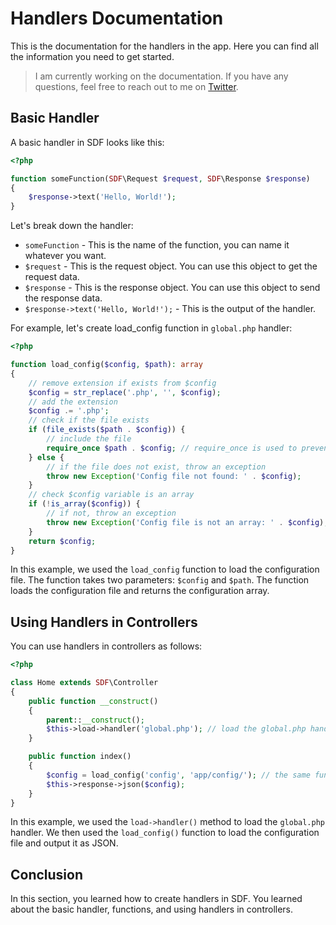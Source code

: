 # Handlers Documentation

This is the documentation for the handlers in the app. Here you can find all the information you need to get started.

> I am currently working on the documentation. If you have any questions, feel free to reach out to me
> on [Twitter](https://x.com/devsimsek).

## Basic Handler

A basic handler in SDF looks like this:

```php
<?php

function someFunction(SDF\Request $request, SDF\Response $response)
{
    $response->text('Hello, World!');
}
```

Let's break down the handler:

- `someFunction` - This is the name of the function, you can name it whatever you want.
- `$request` - This is the request object. You can use this object to get the request data.
- `$response` - This is the response object. You can use this object to send the response data.
- `$response->text('Hello, World!');` - This is the output of the handler.

For example, let's create load_config function in `global.php` handler:

```php
<?php

function load_config($config, $path): array
{
    // remove extension if exists from $config
    $config = str_replace('.php', '', $config);
    // add the extension
    $config .= '.php';
    // check if the file exists
    if (file_exists($path . $config)) {
        // include the file
        require_once $path . $config; // require_once is used to prevent multiple inclusions of the same file
    } else {
        // if the file does not exist, throw an exception
        throw new Exception('Config file not found: ' . $config);
    }
    // check $config variable is an array
    if (!is_array($config)) {
        // if not, throw an exception
        throw new Exception('Config file is not an array: ' . $config);
    }
    return $config;
}
```

In this example, we used the `load_config` function to load the configuration file. The function takes two
parameters: `$config` and `$path`. The function loads the configuration file and returns the configuration array.

## Using Handlers in Controllers

You can use handlers in controllers as follows:

```php
<?php

class Home extends SDF\Controller
{
    public function __construct()
    {
        parent::__construct();
        $this->load->handler('global.php'); // load the global.php handler
    }

    public function index()
    {
        $config = load_config('config', 'app/config/'); // the same functionality is already built in $this->load_config() from Controller definition
        $this->response->json($config);
    }
}
```

In this example, we used the `load->handler()` method to load the `global.php` handler. We then used the `load_config()`
function to load the configuration file and output it as JSON.

## Conclusion

In this section, you learned how to create handlers in SDF. You learned about the basic handler, functions, and using
handlers in controllers.
